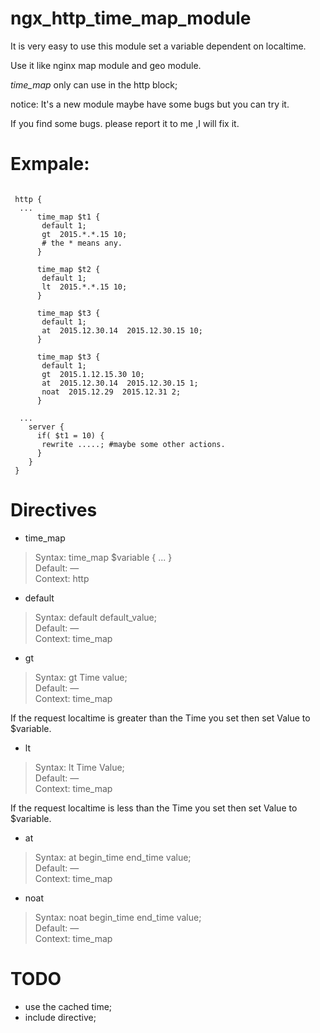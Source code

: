 # ngx_http_time_map_module

It is very easy to use this module set a variable dependent on localtime.

Use it like nginx map module and geo module.

*time_map* only can use in the http block;

notice: It's a new module maybe have some bugs but you can try it.

If you find some bugs. please report it to me ,I will fix it.

# Exmpale:
```

 http {  
  ...  
      time_map $t1 {  
       default 1;   
       gt  2015.*.*.15 10;  
       # the * means any.  
      }  
   
      time_map $t2 {  
       default 1;   
       lt  2015.*.*.15 10;  
      }  
   
      time_map $t3 {  
       default 1;   
       at  2015.12.30.14  2015.12.30.15 10;  
      }  
   
      time_map $t3 {  
       default 1;   
       gt  2015.1.12.15.30 10;  
       at  2015.12.30.14  2015.12.30.15 1;  
       noat  2015.12.29  2015.12.31 2;  
      }  
       
  ...  
    server {  
      if( $t1 = 10) {  
       rewrite .....; #maybe some other actions.  
      }  
    }  
 }

```


# Directives

* time_map

> Syntax:	time_map  $variable { ... }  
> Default:	—  
> Context:	http  

* default

> Syntax:	default default_value;  
> Default:	—    
> Context:	time_map    

* gt

> Syntax:	gt Time value;  
> Default:	—    
> Context:	time_map    

If the request localtime is greater than the Time you set  then set Value to $variable.

* lt

> Syntax:	lt Time Value;  
> Default:	—    
> Context:	time_map    

If the request localtime is less than the Time you set then set Value to $variable.

* at

> Syntax:	at begin_time end_time value;  
> Default:	—    
> Context:	time_map    

* noat

> Syntax:	noat begin_time end_time value;  
> Default:	—    
> Context:	time_map    


# TODO

* use the cached time;
* include directive;


